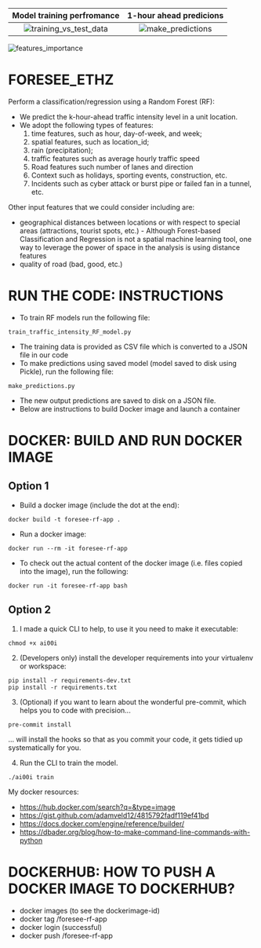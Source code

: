

Model training perfromance    |  1-hour ahead predicions 
:-------------------------:|:-------------------------:
![training_vs_test_data](https://user-images.githubusercontent.com/16349565/105021136-7dd22000-5a48-11eb-83a3-57ffb2b9101b.png)  | ![make_predictions](https://user-images.githubusercontent.com/16349565/105020775-08fee600-5a48-11eb-8e70-540e4a7c3ad3.png)

![features_importance](https://user-images.githubusercontent.com/16349565/105380381-1b2a8100-5c0e-11eb-905d-93724d82d553.png)


# FORESEE_ETHZ
Perform a classification/regression using a Random Forest (RF):
- We predict the k-hour-ahead traffic intensity level in a unit location. 
- We adopt the following types of features: 
  1) time features, such as hour, day-of-week, and week; 
  2) spatial features, such as location_id; 
  3) rain (precipitation); 
  4) traffic features such as average hourly traffic speed
  5) Road features such number of lanes and direction
  6) Context such as holidays, sporting events, construction, etc.  
  7) Incidents such as cyber attack or burst pipe or failed fan in a tunnel, etc.  

Other input features that we could consider including are:
- geographical distances between locations or with respect to special areas (attractions, tourist spots, etc.) - Although Forest-based Classification and Regression is not a spatial machine learning tool, one way to leverage the power of space in the  analysis is using distance features
- quality of road (bad, good, etc.)

# RUN THE CODE: INSTRUCTIONS
- To train RF models run the following file: 
```
train_traffic_intensity_RF_model.py
```
- The training data is provided as CSV file which is converted to a JSON file in our code
- To make predictions using saved model (model saved to disk using Pickle), run the following file:  
```
make_predictions.py
```
- The new output predictions are saved to disk on a JSON file.
- Below are instructions to build Docker image and launch a container

# DOCKER: BUILD AND RUN DOCKER IMAGE
## Option 1
- Build a docker image (include the dot at the end): 
```
docker build -t foresee-rf-app .
```

- Run a docker image: 
```
docker run --rm -it foresee-rf-app
```

- To check out the actual content of the docker image (i.e. files copied into the image), run the following: 
```
docker run -it foresee-rf-app bash
```


## Option 2

1. I made a quick CLI to help, to use it you need to make it executable:
```
chmod +x ai00i
```

2. (Developers only) install the developer requirements into your virtualenv or workspace:
```
pip install -r requirements-dev.txt
pip install -r requirements.txt
```

3. (Optional) if you want to learn about the wonderful pre-commit, which helps you to code with precision...
```
pre-commit install
```
... will install the hooks so that as you commit your code, it gets tidied up systematically for you.

4. Run the CLI to train the model.
```
./ai00i train
```


My docker resources:
- https://hub.docker.com/search?q=&type=image
- https://gist.github.com/adamveld12/4815792fadf119ef41bd
- https://docs.docker.com/engine/reference/builder/
- https://dbader.org/blog/how-to-make-command-line-commands-with-python

# DOCKERHUB: HOW TO PUSH A DOCKER IMAGE TO DOCKERHUB?
- docker images (to see the dockerimage-id)
- docker tag <dockerimage-id> <dockerhub-user-id>/foresee-rf-app
- docker login (successful)
- docker push <dockerhub-id>/foresee-rf-app




